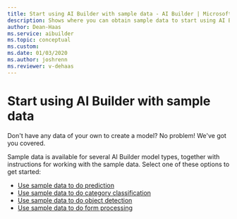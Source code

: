 ```yaml
---
title: Start using AI Builder with sample data - AI Builder | Microsoft Docs
description: Shows where you can obtain sample data to start using AI Builder.
author: Dean-Haas
ms.service: aibuilder
ms.topic: conceptual
ms.custom: 
ms.date: 01/03/2020
ms.author: joshrenn
ms.reviewer: v-dehaas
---
```


# Start using AI Builder with sample data

Don't have any data of your own to create a model? No problem! We've got you covered.

Sample data is available for several AI Builder model types, together with instructions for working with the sample data. Select one of these options to get started:

- [Use sample data to do prediction](prediction-sample-data.md)
- [Use sample data to do category classification](text-classification-sample-data.md)
- [Use sample data to do object detection](object-detection-sample-data.md)
- [Use sample data to do form processing](form-processing-sample-data.md)
